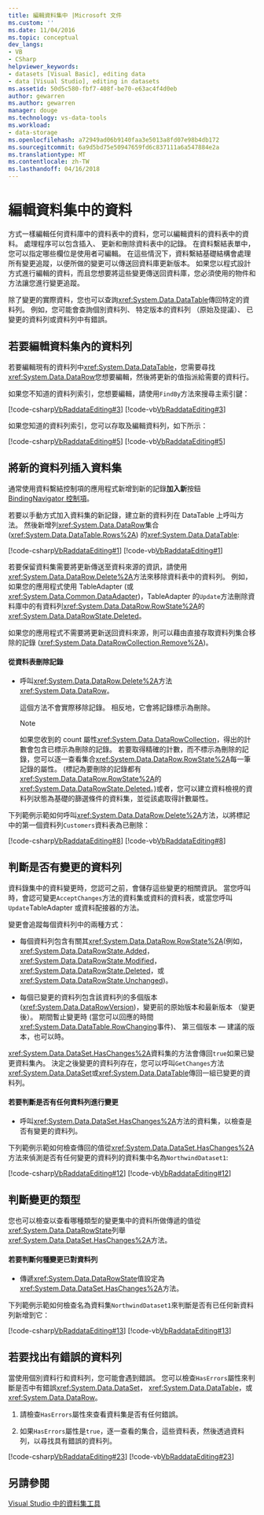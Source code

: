 ```yaml
---
title: 編輯資料集中 |Microsoft 文件
ms.custom: ''
ms.date: 11/04/2016
ms.topic: conceptual
dev_langs:
- VB
- CSharp
helpviewer_keywords:
- datasets [Visual Basic], editing data
- data [Visual Studio], editing in datasets
ms.assetid: 50d5c580-fbf7-408f-be70-e63ac4f4d0eb
author: gewarren
ms.author: gewarren
manager: douge
ms.technology: vs-data-tools
ms.workload:
- data-storage
ms.openlocfilehash: a72949ad06b9140faa3e5013a8fd07e98b4db172
ms.sourcegitcommit: 6a9d5bd75e50947659fd6c837111a6a547884e2a
ms.translationtype: MT
ms.contentlocale: zh-TW
ms.lasthandoff: 04/16/2018
---
```

# <a name="edit-data-in-datasets"></a>編輯資料集中的資料
方式一樣編輯任何資料庫中的資料表中的資料，您可以編輯資料的資料表中的資料。 處理程序可以包含插入、 更新和刪除資料表中的記錄。 在資料繫結表單中，您可以指定哪些欄位是使用者可編輯。 在這些情況下，資料繫結基礎結構會處理所有變更追蹤，以便所做的變更可以傳送回資料庫更新版本。 如果您以程式設計方式進行編輯的資料，而且您想要將這些變更傳送回資料庫，您必須使用的物件和方法讓您進行變更追蹤。  
  
除了變更的實際資料，您也可以查詢<xref:System.Data.DataTable>傳回特定的資料列。 例如，您可能會查詢個別資料列、 特定版本的資料列 （原始及提議）、 已變更的資料列或資料列中有錯誤。  
  
## <a name="to-edit-rows-in-a-dataset"></a>若要編輯資料集內的資料列  
若要編輯現有的資料列中<xref:System.Data.DataTable>，您需要尋找<xref:System.Data.DataRow>您想要編輯，然後將更新的值指派給需要的資料行。  
  
如果您不知道的資料列索引，您想要編輯，請使用`FindBy`方法來搜尋主索引鍵：  
  
[!code-csharp[VbRaddataEditing#3](../data-tools/codesnippet/CSharp/edit-data-in-datasets_1.cs)]
[!code-vb[VbRaddataEditing#3](../data-tools/codesnippet/VisualBasic/edit-data-in-datasets_1.vb)]  
  
如果您知道的資料列索引，您可以存取及編輯資料列，如下所示：  
  
[!code-csharp[VbRaddataEditing#5](../data-tools/codesnippet/CSharp/edit-data-in-datasets_2.cs)]
[!code-vb[VbRaddataEditing#5](../data-tools/codesnippet/VisualBasic/edit-data-in-datasets_2.vb)]  
  
## <a name="to-insert-new-rows-into-a-dataset"></a>將新的資料列插入資料集  
通常使用資料繫結控制項的應用程式新增到新的記錄**加入新**按鈕[BindingNavigator 控制項](/dotnet/framework/winforms/controls/bindingnavigator-control-windows-forms)。  
  
若要以手動方式加入資料集的新記錄，建立新的資料列在 DataTable 上呼叫方法。 然後新增列<xref:System.Data.DataRow>集合 (<xref:System.Data.DataTable.Rows%2A>) 的<xref:System.Data.DataTable>:  
  
[!code-csharp[VbRaddataEditing#1](../data-tools/codesnippet/CSharp/edit-data-in-datasets_3.cs)]
[!code-vb[VbRaddataEditing#1](../data-tools/codesnippet/VisualBasic/edit-data-in-datasets_3.vb)]  
  
若要保留資料集需要將更新傳送至資料來源的資訊，請使用<xref:System.Data.DataRow.Delete%2A>方法來移除資料表中的資料列。 例如，如果您的應用程式使用 TableAdapter (或<xref:System.Data.Common.DataAdapter>)，TableAdapter 的`Update`方法刪除資料庫中的有資料列<xref:System.Data.DataRow.RowState%2A>的<xref:System.Data.DataRowState.Deleted>。  
  
如果您的應用程式不需要將更新送回資料來源，則可以藉由直接存取資料列集合移除的記錄 (<xref:System.Data.DataRowCollection.Remove%2A>)。  
  
#### <a name="to-delete-records-from-a-data-table"></a>從資料表刪除記錄  
  
-   呼叫<xref:System.Data.DataRow.Delete%2A>方法<xref:System.Data.DataRow>。  
  
     這個方法不會實際移除記錄。 相反地，它會將記錄標示為刪除。  
  
    > [!NOTE]
    >  如果您收到的 count 屬性<xref:System.Data.DataRowCollection>，得出的計數會包含已標示為刪除的記錄。 若要取得精確的計數，而不標示為刪除的記錄，您可以逐一查看集合<xref:System.Data.DataRow.RowState%2A>每一筆記錄的屬性。 (標記為要刪除的記錄都有<xref:System.Data.DataRow.RowState%2A>的<xref:System.Data.DataRowState.Deleted>。)或者，您可以建立資料檢視的資料列狀態為基礎的篩選條件的資料集，並從該處取得計數屬性。  
  
下列範例示範如何呼叫<xref:System.Data.DataRow.Delete%2A>方法，以將標記中的第一個資料列`Customers`資料表為已刪除：  
  
[!code-csharp[VbRaddataEditing#8](../data-tools/codesnippet/CSharp/edit-data-in-datasets_4.cs)]
[!code-vb[VbRaddataEditing#8](../data-tools/codesnippet/VisualBasic/edit-data-in-datasets_4.vb)]  
  
## <a name="determine-if-there-are-changed-rows"></a>判斷是否有變更的資料列  
資料錄集中的資料變更時，您認可之前，會儲存這些變更的相關資訊。 當您呼叫時，會認可變更`AcceptChanges`方法的資料集或資料的資料表，或當您呼叫`Update`TableAdapter 或資料配接器的方法。  
  
變更會追蹤每個資料列中的兩種方式：  
  
-   每個資料列包含有關其<xref:System.Data.DataRow.RowState%2A>(例如， <xref:System.Data.DataRowState.Added>， <xref:System.Data.DataRowState.Modified>， <xref:System.Data.DataRowState.Deleted>，或<xref:System.Data.DataRowState.Unchanged>)。  
  
-   每個已變更的資料列包含該資料列的多個版本 (<xref:System.Data.DataRowVersion>)，變更前的原始版本和最新版本 （變更後）。 期間暫止變更時 (當您可以回應的時間<xref:System.Data.DataTable.RowChanging>事件)、 第三個版本 — 建議的版本，也可以時。 
  
<xref:System.Data.DataSet.HasChanges%2A>資料集的方法會傳回`true`如果已變更資料集內。 決定之後變更的資料列存在，您可以呼叫`GetChanges`方法<xref:System.Data.DataSet>或<xref:System.Data.DataTable>傳回一組已變更的資料列。   
  
#### <a name="to-determine-if-changes-have-been-made-to-any-rows"></a>若要判斷是否有任何資料列進行變更  
  
-   呼叫<xref:System.Data.DataSet.HasChanges%2A>方法的資料集，以檢查是否有變更的資料列。  
  
下列範例示範如何檢查傳回的值從<xref:System.Data.DataSet.HasChanges%2A>方法來偵測是否有任何變更的資料列的資料集中名為`NorthwindDataset1`:  
  
[!code-csharp[VbRaddataEditing#12](../data-tools/codesnippet/CSharp/edit-data-in-datasets_5.cs)]
[!code-vb[VbRaddataEditing#12](../data-tools/codesnippet/VisualBasic/edit-data-in-datasets_5.vb)]  
  
## <a name="determine-the-type-of-changes"></a>判斷變更的類型  
您也可以檢查以查看哪種類型的變更集中的資料所做傳遞的值從<xref:System.Data.DataRowState>列舉<xref:System.Data.DataSet.HasChanges%2A>方法。  
  
#### <a name="to-determine-what-type-of-changes-have-been-made-to-a-row"></a>若要判斷何種變更已對資料列  
  
-   傳遞<xref:System.Data.DataRowState>值設定為<xref:System.Data.DataSet.HasChanges%2A>方法。  
  
下列範例示範如何檢查名為資料集`NorthwindDataset1`來判斷是否有已任何新資料列新增到它：  
  
[!code-csharp[VbRaddataEditing#13](../data-tools/codesnippet/CSharp/edit-data-in-datasets_6.cs)]
[!code-vb[VbRaddataEditing#13](../data-tools/codesnippet/VisualBasic/edit-data-in-datasets_6.vb)]  
  
## <a name="to-locate-rows-that-have-errors"></a>若要找出有錯誤的資料列  
當使用個別資料行和資料列，您可能會遇到錯誤。 您可以檢查`HasErrors`屬性來判斷是否中有錯誤<xref:System.Data.DataSet>， <xref:System.Data.DataTable>，或<xref:System.Data.DataRow>。  
  
1.  請檢查`HasErrors`屬性來查看資料集是否有任何錯誤。  
  
2.  如果`HasErrors`屬性是`true`，逐一查看的集合，這些資料表，然後透過資料列，以尋找具有錯誤的資料列。  

[!code-csharp[VbRaddataEditing#23](../data-tools/codesnippet/CSharp/edit-data-in-datasets_7.cs)]
[!code-vb[VbRaddataEditing#23](../data-tools/codesnippet/VisualBasic/edit-data-in-datasets_7.vb)]

## <a name="see-also"></a>另請參閱
[Visual Studio 中的資料集工具](../data-tools/dataset-tools-in-visual-studio.md)